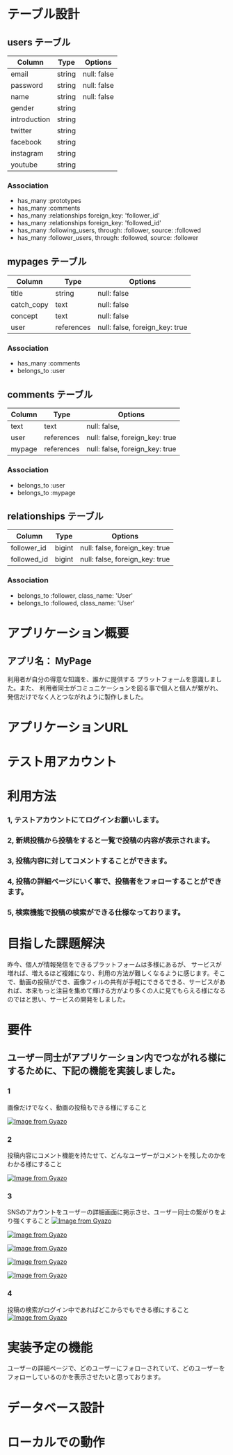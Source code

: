 # テーブル設計

## users テーブル
| Column       | Type    | Options       |
| ------------ | ------- | ------------- |
| email        | string  | null: false   |
| password     | string  | null: false   |
| name         | string  | null: false   |
| gender       | string  |               |
| introduction | string  |               |
| twitter      | string  |               |
| facebook     | string  |               |
| instagram    | string  |               |
| youtube      | string  |               |

### Association
- has_many :prototypes 
- has_many :comments
- has_many :relationships foreign_key: 'follower_id'
- has_many :relationships foreign_key: 'followed_id'
- has_many :following_users, through: :follower, source: :followed
- has_many :follower_users, through: :followed, source: :follower


##  mypages テーブル
| Column     | Type         | Options                        |
| ---------- | ------------ | ------------------------------ |
| title      | string       | null: false                    |
| catch_copy | text         | null: false                    |
| concept    | text         | null: false                    |
| user       | references   | null: false, foreign_key: true |

### Association
- has_many :comments 
- belongs_to :user


## comments テーブル
| Column      | Type       | Options                        |
| ----------- | ---------- | ------------------------------ |
| text        | text       | null: false,                   |
| user        | references | null: false, foreign_key: true |
| mypage      | references | null: false, foreign_key: true |

### Association
- belongs_to :user
- belongs_to :mypage


## relationships テーブル
| Column      | Type       | Options                        |
| ----------- | ---------- | ------------------------------ |
| follower_id | bigint     | null: false, foreign_key: true |
| followed_id | bigint     | null: false, foreign_key: true |

### Association
- belongs_to :follower, class_name: 'User'  
- belongs_to :followed, class_name: 'User'



# アプリケーション概要
## アプリ名： MyPage
利用者が自分の得意な知識を、誰かに提供する
プラットフォームを意識しました。また、
利用者同士がコミュニケーションを図る事で個人と個人が繋がれ、発信だけでなく人とつながれように製作しました。


# アプリケーションURL



# テスト用アカウント



# 利用方法
### 1,  テストアカウントにてログインお願いします。
### 2,  新規投稿から投稿をすると一覧で投稿の内容が表示されます。
### 3,  投稿内容に対してコメントすることができます。
### 4,  投稿の詳細ページにいく事で、投稿者をフォローすることができます。
### 5,  検索機能で投稿の検索ができる仕様なっております。


# 目指した課題解決

昨今、個人が情報発信をできるプラットフォームは多様にあるが、
サービスが増れば、増えるほど複雑になり、利用の方法が難しくなるように感じます。そこで、動画の投稿ができ、画像フィルの共有が手軽にできるできる、サービスがあれば、本来もっと注目を集めて輝ける方がより多くの人に見てもらえる様になるのではと思い、サービスの開発をしました。


# 要件

##  ユーザー同士がアプリケーション内でつながれる様にするために、下記の機能を実装しました。

### 1
画像だけでなく、動画の投稿もできる様にすること

[![Image from Gyazo](https://i.gyazo.com/8e7c77d5cdc770e058654988b2f41757.gif)](https://gyazo.com/8e7c77d5cdc770e058654988b2f41757)

### 2
投稿内容にコメント機能を持たせて、どんなユーザーがコメントを残したのかを
わかる様にすること

[![Image from Gyazo](https://i.gyazo.com/f498703cd7131a8b44fca311f2571cd8.gif)](https://gyazo.com/f498703cd7131a8b44fca311f2571cd8)

### 3
SNSのアカウントをユーザーの詳細画面に掲示させ、ユーザー同士の繋がりをより強くすること
[![Image from Gyazo](https://i.gyazo.com/33d2cbb3c54383a55fc25439b57f10b3.gif)](https://gyazo.com/33d2cbb3c54383a55fc25439b57f10b3)

[![Image from Gyazo](https://i.gyazo.com/a7b8faa46f2a85ad5a935794f22bd738.gif)](https://gyazo.com/a7b8faa46f2a85ad5a935794f22bd738)

[![Image from Gyazo](https://i.gyazo.com/1ab73eecf182c6d7d5a811ffaf32490c.gif)](https://gyazo.com/1ab73eecf182c6d7d5a811ffaf32490c)

[![Image from Gyazo](https://i.gyazo.com/ab3589e7f26896748792c9afe8e0c1a5.gif)](https://gyazo.com/ab3589e7f26896748792c9afe8e0c1a5)

[![Image from Gyazo](https://i.gyazo.com/106b808237542404eadc358ad0f08f7c.gif)](https://gyazo.com/106b808237542404eadc358ad0f08f7c)

### 4
投稿の検索がログイン中であればどこからでもできる様にすること
[![Image from Gyazo](https://i.gyazo.com/15d47d6b379b50d67ad808baceb02a5a.gif)](https://gyazo.com/15d47d6b379b50d67ad808baceb02a5a)

# 実装予定の機能
ユーザーの詳細ページで、どのユーザーにフォローされていて、どのユーザーをフォローしているのかを表示させたいと思っております。


# データベース設計


# ローカルでの動作




